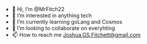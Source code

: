 - 👋 Hi, I’m @MrFitch22
- 👀 I’m interested in anything tech 
- 🌱 I’m currently learning goLang and Cosmos
- 💞️ I’m looking to collaborate on everyhting 
- 📫 How to reach me Joshua.GS.Fitchett@gmail.com

<!---
MrFitch22/MrFitch22 is a ✨ special ✨ repository because its `README.md` (this file) appears on your GitHub profile.
You can click the Preview link to take a look at your changes.
--->

